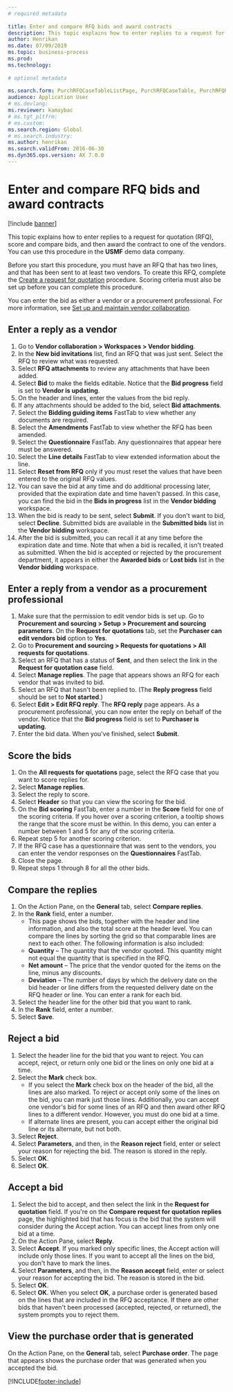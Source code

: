 ```yaml
--- 
# required metadata 
 
title: Enter and compare RFQ bids and award contracts
description: This topic explains how to enter replies to a request for quotation (RFQ), score and compare bids, and then award the contract to one of the vendors. 
author: Henrikan
ms.date: 07/09/2019
ms.topic: business-process 
ms.prod:  
ms.technology:  
 
# optional metadata 
 
ms.search.form: PurchRFQCaseTableListPage, PurchRFQCaseTable, PurchRFQReplyTable, PurchRFQCompare, PurchRFQEditLines, PurchRFQEditLinesParameters, PurchTable, PurchTablePart, PurchRFQCompareLinePrices, PurchRFQCompareRFQ
audience: Application User 
# ms.devlang:  
ms.reviewer: kamaybac
# ms.tgt_pltfrm:  
# ms.custom:  
ms.search.region: Global
# ms.search.industry: 
ms.author: henrikan
ms.search.validFrom: 2016-06-30 
ms.dyn365.ops.version: AX 7.0.0 
---
```


# Enter and compare RFQ bids and award contracts

[!include [banner](../../includes/banner.md)]

This topic explains how to enter replies to a request for quotation (RFQ), score and compare bids, and then award the contract to one of the vendors. You can use this procedure in the **USMF** demo data company.

Before you start this procedure, you must have an RFQ that has two lines, and that has been sent to at least two vendors. To create this RFQ, complete the [Create a request for quotation](create-request-quotation.md) procedure. Scoring criteria must also be set up before you can complete this procedure.

You can enter the bid as either a vendor or a procurement professional. For more information, see [Set up and maintain vendor collaboration](../set-up-maintain-vendor-collaboration.md).

## Enter a reply as a vendor

1. Go to **Vendor collaboration \> Workspaces \> Vendor bidding**.
2. In the **New bid invitations** list, find an RFQ that was just sent. Select the RFQ to review what was requested.
3. Select **RFQ attachments** to review any attachments that have been added.
4. Select **Bid** to make the fields editable. Notice that the **Bid progress** field is set to **Vendor is updating**.
5. On the header and lines, enter the values from the bid reply.
6. If any attachments should be added to the bid, select **Bid attachments**.
7. Select the **Bidding guiding items** FastTab to view whether any documents are required.
8. Select the **Amendments** FastTab to view whether the RFQ has been amended.
9. Select the **Questionnaire** FastTab. Any questionnaires that appear here must be answered.
10. Select the **Line details** FastTab to view extended information about the line.
11. Select **Reset from RFQ** only if you must reset the values that have been entered to the original RFQ values.
12. You can save the bid at any time and do additional processing later, provided that the expiration date and time haven't passed. In this case, you can find the bid in the **Bids in progress** list in the **Vendor bidding** workspace.
13. When the bid is ready to be sent, select **Submit**. If you don't want to bid, select **Decline**. Submitted bids are available in the **Submitted bids** list in the **Vendor bidding** workspace.  
14. After the bid is submitted, you can recall it at any time before the expiration date and time. Note that when a bid is recalled, it isn't treated as submitted. When the bid is accepted or rejected by the procurement department, it appears in either the **Awarded bids** or **Lost bids** list in the **Vendor bidding** workspace.  

## Enter a reply from a vendor as a procurement professional

1. Make sure that the permission to edit vendor bids is set up. Go to **Procurement and sourcing \> Setup \> Procurement and sourcing parameters**. On the **Request for quotations** tab, set the **Purchaser can edit vendors bid** option to **Yes**.
2. Go to **Procurement and sourcing \> Requests for quotations \> All requests for quotations**.
3. Select an RFQ that has a status of **Sent**, and then select the link in the **Request for quotation case** field.
4. Select **Manage replies**. The page that appears shows an RFQ for each vendor that was invited to bid.
5. Select an RFQ that hasn't been replied to. (The **Reply progress** field should be set to **Not started**.)
6. Select **Edit \> Edit RFQ reply**. The **RFQ reply** page appears. As a procurement professional, you can now enter the reply on behalf of the vendor. Notice that the **Bid progress** field is set to **Purchaser is updating**.  
7. Enter the bid data. When you've finished, select **Submit**.

## Score the bids

1. On the **All requests for quotations** page, select the RFQ case that you want to score replies for.
2. Select **Manage replies**.
3. Select the reply to score.
4. Select **Header** so that you can view the scoring for the bid.
5. On the **Bid scoring** FastTab, enter a number in the **Score** field for one of the scoring criteria. If you hover over a scoring criterion, a tooltip shows the range that the score must be within. In this demo, you can enter a number between 1 and 5 for any of the scoring criteria.  
6. Repeat step 5 for another scoring criterion.
7. If the RFQ case has a questionnaire that was sent to the vendors, you can enter the vendor responses on the **Questionnaires** FastTab.
8. Close the page.
9. Repeat steps 1 through 8 for all the other bids.

## Compare the replies

1. On the Action Pane, on the **General** tab, select **Compare replies**.
2. In the **Rank** field, enter a number.  
    - This page shows the bids, together with the header and line information, and also the total score at the header level. You can compare the lines by sorting the grid so that comparable lines are next to each other. The following information is also included:
    - **Quantity** – The quantity that the vendor quoted. This quantity might not equal the quantity that is specified in the RFQ.
    - **Net amount** – The price that the vendor quoted for the items on the line, minus any discounts.
    - **Deviation** – The number of days by which the delivery date on the bid header or line differs from the requested delivery date on the RFQ header or line. You can enter a rank for each bid.  
3. Select the header line for the other bid that you want to rank.
4. In the **Rank** field, enter a number.
5. Select **Save**.

## Reject a bid

1. Select the header line for the bid that you want to reject. You can accept, reject, or return only one bid or the lines on only one bid at a time.
2. Select the **Mark** check box.  
    - If you select the **Mark** check box on the header of the bid, all the lines are also marked. To reject or accept only some of the lines on the bid, you can mark just those lines. Additionally, you can accept one vendor's bid for some lines of an RFQ and then award other RFQ lines to a different vendor. However, you must do one bid at a time.  
    - If alternate lines are present, you can accept either the original bid line or its alternate, but not both.  
3. Select **Reject**.
4. Select **Parameters**, and then, in the **Reason reject** field, enter or select your reason for rejecting the bid. The reason is stored in the reply.  
5. Select **OK**.
6. Select **OK**.

## Accept a bid

1. Select the bid to accept, and then select the link in the **Request for quotation** field. If you're on the **Compare request for quotation replies** page, the highlighted bid that has focus is the bid that the system will consider during the Accept action. You can accept lines from only one bid at a time.  
2. On the Action Pane, select **Reply**.
3. Select **Accept**. If you marked only specific lines, the Accept action will include only those lines. If you want to accept all the lines on the bid, you don't have to mark the lines.  
4. Select **Parameters**, and then, in the **Reason accept** field, enter or select your reason for accepting the bid. The reason is stored in the bid.  
5. Select **OK**.
6. Select **OK**. When you select **OK**, a purchase order is generated based on the lines that are included in the RFQ acceptance. If there are other bids that haven't been processed (accepted, rejected, or returned), the system prompts you to reject them.  

## View the purchase order that is generated

On the Action Pane, on the **General** tab, select **Purchase order**. The page that appears shows the purchase order that was generated when you accepted the bid.


[!INCLUDE[footer-include](../../../includes/footer-banner.md)]